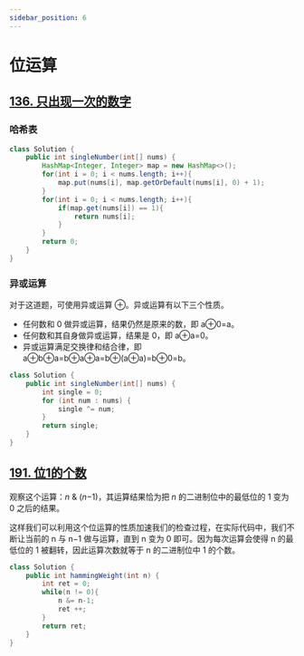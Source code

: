 ```yaml
---
sidebar_position: 6
---
```


# 位运算

## [136. 只出现一次的数字](https://leetcode.cn/problems/single-number/)

### 哈希表

```java
class Solution {
    public int singleNumber(int[] nums) {
        HashMap<Integer, Integer> map = new HashMap<>();
        for(int i = 0; i < nums.length; i++){
            map.put(nums[i], map.getOrDefault(nums[i], 0) + 1);
        }
        for(int i = 0; i < nums.length; i++){
            if(map.get(nums[i]) == 1){
                return nums[i];
            }
        }
        return 0;
    }
}
```

### 异或运算

对于这道题，可使用异或运算 ⊕。异或运算有以下三个性质。

- 任何数和 0 做异或运算，结果仍然是原来的数，即 a⊕0=a。
- 任何数和其自身做异或运算，结果是 0，即 a⊕a=0。
- 异或运算满足交换律和结合律，即 a⊕b⊕a=b⊕a⊕a=b⊕(a⊕a)=b⊕0=b。

```java
class Solution {
    public int singleNumber(int[] nums) {
        int single = 0;
        for (int num : nums) {
            single ^= num;
        }
        return single;
    }
}
```

## [191. 位1的个数](https://leetcode.cn/problems/number-of-1-bits/)

观察这个运算：*n* & (*n*−1)，其运算结果恰为把 *n* 的二进制位中的最低位的 1 变为 0 之后的结果。

这样我们可以利用这个位运算的性质加速我们的检查过程，在实际代码中，我们不断让当前的 n 与 n−1 做与运算，直到 n 变为 0 即可。因为每次运算会使得 n 的最低位的 1 被翻转，因此运算次数就等于 n 的二进制位中 1 的个数。

```java
class Solution {
    public int hammingWeight(int n) {
        int ret = 0;
        while(n != 0){
            n &= n-1;
            ret ++;
        }
        return ret;
    }
}
```

